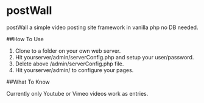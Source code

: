 postWall
========

postWall a simple video posting site framework in vanilla php no DB needed.

##How To Use

1. Clone to a folder on your own web server.
2. Hit yourserver/admin/serverConfig.php and setup your user/password.
3. Delete above /admin/serverConfig.php file.
4. Hit yourserver/admin/ to configure your pages.


##What To Know

Currently only Youtube or Vimeo videos work as entries.